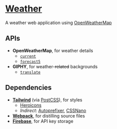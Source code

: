 # [Weather](https://mark-p0.github.io/weather/)

A weather web application using [OpenWeatherMap](https://openweathermap.org/)

<!-- Simple weather app -->

## APIs

- **OpenWeatherMap**, for weather details
  - [`current`](https://openweathermap.org/current)
  - [`forecast5`](https://openweathermap.org/forecast5)
- **GIPHY**, for weather-~~related~~ backgrounds
  - [`translate`](https://developers.giphy.com/docs/api/endpoint/#translate)

## Dependencies

- [**Tailwind**](https://tailwindcss.com/) (via [PostCSS](https://postcss.org/)), for styles
  - [Heroicons](https://heroicons.com/)
  - _Indirect_: [Autoprefixer](https://autoprefixer.github.io/), [CSSNano](https://cssnano.co/)
- [**Webpack**](https://webpack.js.org/), for distilling source files
- [**Firebase**](https://firebase.google.com/docs/web/setup), for API key storage
